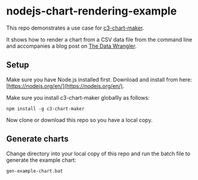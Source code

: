 # nodejs-chart-rendering-example

This repo demonstrates a use case for [c3-chart-maker](https://github.com/codecapers/c3-chart-maker).

It shows how to render a chart from a CSV data file from the command line and accompanies a blog post on [The Data Wrangler](http://www.the-data-wrangler.com/node-js-chart-rendering-with-c3-and-nightmare/).

## Setup

Make sure you have Node.js installed first. Download and install from here: [https://nodejs.org/en/](https://nodejs.org/en/).

Make sure you install c3-chart-maker globallly as follows:

    npm install -g c3-chart-maker

Now clone or download this repo so you have a local copy.

## Generate charts

Change directory into your local copy of this repo and run the batch file to generate the example chart:

    gen-example-chart.bat
